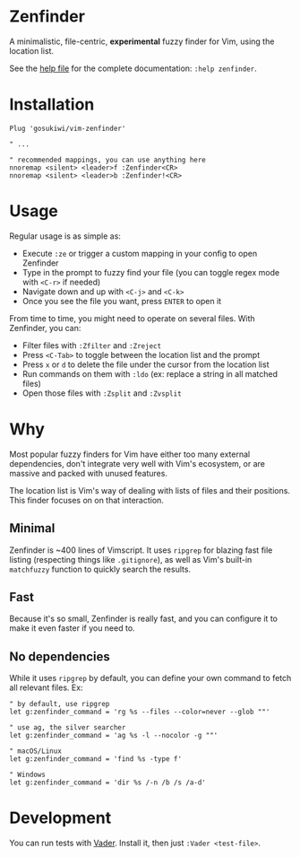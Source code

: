 # Zenfinder
A minimalistic, file-centric, **experimental** fuzzy finder for Vim, using the
location list.

See the [help file](doc/zenfinder.txt) for the complete documentation: `:help
zenfinder`.

# Installation

```vimscript
Plug 'gosukiwi/vim-zenfinder'

" ...

" recommended mappings, you can use anything here
nnoremap <silent> <leader>f :Zenfinder<CR>
nnoremap <silent> <leader>b :Zenfinder!<CR>
```

# Usage
Regular usage is as simple as:

* Execute `:ze` or trigger a custom mapping in your config to open Zenfinder
* Type in the prompt to fuzzy find your file (you can toggle regex mode with
  `<C-r>` if needed)
* Navigate down and up with `<C-j>` and `<C-k>`
* Once you see the file you want, press `ENTER` to open it

From time to time, you might need to operate on several files. With Zenfinder,
you can:

* Filter files with `:Zfilter` and `:Zreject`
* Press `<C-Tab>` to toggle between the location list and the prompt
* Press `x` or `d` to delete the file under the cursor from the location list
* Run commands on them with `:ldo` (ex: replace a string in all matched files)
* Open those files with `:Zsplit` and `:Zvsplit`

# Why
Most popular fuzzy finders for Vim have either too many external dependencies,
don't integrate very well with Vim's ecosystem, or are massive and packed with
unused features.

The location list is Vim's way of dealing with lists of files and their
positions. This finder focuses on on that interaction.

## Minimal
Zenfinder is ~400 lines of Vimscript. It uses `ripgrep` for blazing fast file
listing (respecting things like `.gitignore`), as well as Vim's built-in
`matchfuzzy` function to quickly search the results.

## Fast
Because it's so small, Zenfinder is really fast, and you can configure it to
make it even faster if you need to.

## No dependencies
While it uses `ripgrep` by default, you can define your own command to fetch
all relevant files. Ex:

```
" by default, use ripgrep
let g:zenfinder_command = 'rg %s --files --color=never --glob ""'

" use ag, the silver searcher
let g:zenfinder_command = 'ag %s -l --nocolor -g ""'

" macOS/Linux
let g:zenfinder_command = 'find %s -type f'

" Windows
let g:zenfinder_command = 'dir %s /-n /b /s /a-d'
```

# Development
You can run tests with [Vader](https://github.com/junegunn/vader.vim). Install
it, then just `:Vader <test-file>`.
